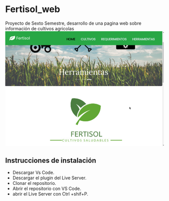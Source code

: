 # Fertisol_web
Proyecto de Sexto Semestre, desarrollo de una pagina web sobre información de cultivos agricolas
![fertisol1](images_readme/fertisol1.png)

## Instrucciones de instalación

- Descargar Vs Code.
- Descargar el plugin del Live Server.
- Clonar el repositorio.
- Abrir el repositorio con VS Code.
- abrir el Live Server con Ctrl +shif+P.

